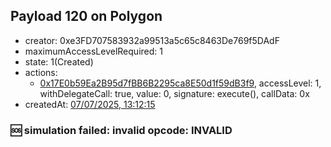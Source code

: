 ## Payload 120 on Polygon

- creator: 0xe3FD707583932a99513a5c65c8463De769f5DAdF
- maximumAccessLevelRequired: 1
- state: 1(Created)
- actions:
  - [0x17E0b59Ea2B95d7fBB6B2295ca8E50d1f59dB3f9](https://polygonscan.com/tx/0x17E0b59Ea2B95d7fBB6B2295ca8E50d1f59dB3f9), accessLevel: 1, withDelegateCall: true, value: 0, signature: execute(), callData: 0x
- createdAt: [07/07/2025, 13:12:15](https://polygonscan.com/tx/0x1edacb394b29aff7818f51c8d6e9ff733cabdf7725ff5278337f1a38b6497cc8)

### :sos: simulation failed: invalid opcode: INVALID

